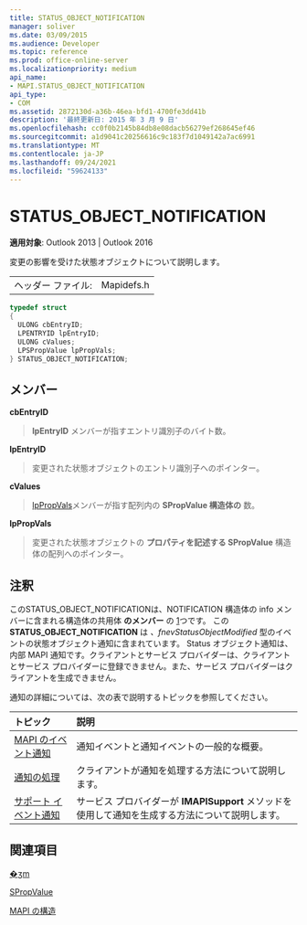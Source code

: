 ```yaml
---
title: STATUS_OBJECT_NOTIFICATION
manager: soliver
ms.date: 03/09/2015
ms.audience: Developer
ms.topic: reference
ms.prod: office-online-server
ms.localizationpriority: medium
api_name:
- MAPI.STATUS_OBJECT_NOTIFICATION
api_type:
- COM
ms.assetid: 2872130d-a36b-46ea-bfd1-4700fe3dd41b
description: '最終更新日: 2015 年 3 月 9 日'
ms.openlocfilehash: cc0f0b2145b84db8e08dacb56279ef268645ef46
ms.sourcegitcommit: a1d9041c20256616c9c183f7d1049142a7ac6991
ms.translationtype: MT
ms.contentlocale: ja-JP
ms.lasthandoff: 09/24/2021
ms.locfileid: "59624133"
---
```

# <a name="status_object_notification"></a>STATUS_OBJECT_NOTIFICATION

  
  
**適用対象**: Outlook 2013 | Outlook 2016 
  
変更の影響を受けた状態オブジェクトについて説明します。 
  
|||
|:-----|:-----|
|ヘッダー ファイル:  <br/> |Mapidefs.h  <br/> |
   
```cpp
typedef struct
{
  ULONG cbEntryID;
  LPENTRYID lpEntryID;
  ULONG cValues;
  LPSPropValue lpPropVals;
} STATUS_OBJECT_NOTIFICATION;

```

## <a name="members"></a>メンバー

 **cbEntryID**
  
> **lpEntryID** メンバーが指すエントリ識別子のバイト数。 
    
 **lpEntryID**
  
> 変更された状態オブジェクトのエントリ識別子へのポインター。
    
 **cValues**
  
> [lpPropVals](spropvalue.md)メンバーが指す配列内の **SPropValue 構造体の** 数。 
    
 **lpPropVals**
  
> 変更された状態オブジェクトの **プロパティを記述する SPropValue** 構造体の配列へのポインター。 
    
## <a name="remarks"></a>注釈

このSTATUS_OBJECT_NOTIFICATIONは、NOTIFICATION 構造体の info メンバーに含まれる構造体の共用体 **のメンバー** の [1](notification.md)つです。  この **STATUS_OBJECT_NOTIFICATION** は  _、fnevStatusObjectModified_ 型のイベントの状態オブジェクト通知に含まれています。 Status オブジェクト通知は、内部 MAPI 通知です。クライアントとサービス プロバイダーは、クライアントとサービス プロバイダーに登録できません。また、サービス プロバイダーはクライアントを生成できません。
  
通知の詳細については、次の表で説明するトピックを参照してください。
  
|**トピック**|**説明**|
|:-----|:-----|
|[MAPI のイベント通知](event-notification-in-mapi.md) <br/> |通知イベントと通知イベントの一般的な概要。  <br/> |
|[通知の処理](handling-notifications.md) <br/> |クライアントが通知を処理する方法について説明します。  <br/> |
|[サポート イベント通知](supporting-event-notification.md) <br/> |サービス プロバイダーが **IMAPISupport** メソッドを使用して通知を生成する方法について説明します。  <br/> |
   
## <a name="see-also"></a>関連項目



[�ʒm](notification.md)
  
[SPropValue](spropvalue.md)


[MAPI の構造](mapi-structures.md)

